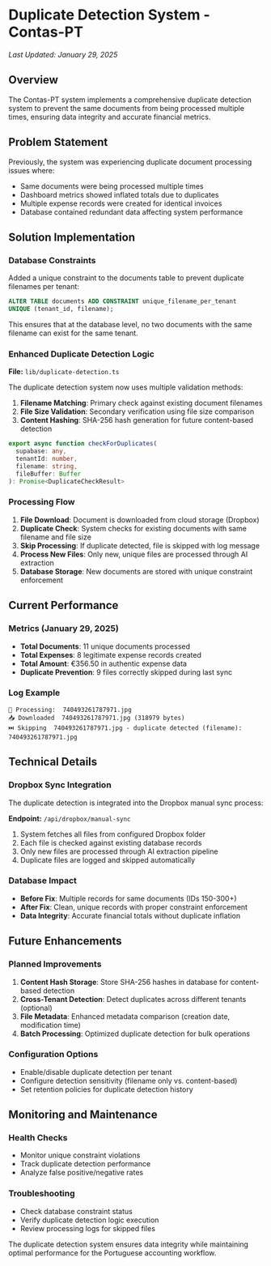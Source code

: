 # Duplicate Detection System - Contas-PT

*Last Updated: January 29, 2025*

## Overview

The Contas-PT system implements a comprehensive duplicate detection system to prevent the same documents from being processed multiple times, ensuring data integrity and accurate financial metrics.

## Problem Statement

Previously, the system was experiencing duplicate document processing issues where:
- Same documents were being processed multiple times
- Dashboard metrics showed inflated totals due to duplicates
- Multiple expense records were created for identical invoices
- Database contained redundant data affecting system performance

## Solution Implementation

### Database Constraints

Added a unique constraint to the documents table to prevent duplicate filenames per tenant:

```sql
ALTER TABLE documents ADD CONSTRAINT unique_filename_per_tenant 
UNIQUE (tenant_id, filename);
```

This ensures that at the database level, no two documents with the same filename can exist for the same tenant.

### Enhanced Duplicate Detection Logic

**File:** `lib/duplicate-detection.ts`

The duplicate detection system now uses multiple validation methods:

1. **Filename Matching**: Primary check against existing document filenames
2. **File Size Validation**: Secondary verification using file size comparison
3. **Content Hashing**: SHA-256 hash generation for future content-based detection

```typescript
export async function checkForDuplicates(
  supabase: any,
  tenantId: number,
  filename: string,
  fileBuffer: Buffer
): Promise<DuplicateCheckResult>
```

### Processing Flow

1. **File Download**: Document is downloaded from cloud storage (Dropbox)
2. **Duplicate Check**: System checks for existing documents with same filename and file size
3. **Skip Processing**: If duplicate detected, file is skipped with log message
4. **Process New Files**: Only new, unique files are processed through AI extraction
5. **Database Storage**: New documents are stored with unique constraint enforcement

## Current Performance

### Metrics (January 29, 2025)
- **Total Documents**: 11 unique documents processed
- **Total Expenses**: 8 legitimate expense records created
- **Total Amount**: €356.50 in authentic expense data
- **Duplicate Prevention**: 9 files correctly skipped during last sync

### Log Example
```
📄 Processing:  740493261787971.jpg
📥 Downloaded  740493261787971.jpg (318979 bytes)
⏭️ Skipping  740493261787971.jpg - duplicate detected (filename):  740493261787971.jpg
```

## Technical Details

### Dropbox Sync Integration

The duplicate detection is integrated into the Dropbox manual sync process:

**Endpoint:** `/api/dropbox/manual-sync`

1. System fetches all files from configured Dropbox folder
2. Each file is checked against existing database records
3. Only new files are processed through AI extraction pipeline
4. Duplicate files are logged and skipped automatically

### Database Impact

- **Before Fix**: Multiple records for same documents (IDs 150-300+)
- **After Fix**: Clean, unique records with proper constraint enforcement
- **Data Integrity**: Accurate financial totals without duplicate inflation

## Future Enhancements

### Planned Improvements
1. **Content Hash Storage**: Store SHA-256 hashes in database for content-based detection
2. **Cross-Tenant Detection**: Detect duplicates across different tenants (optional)
3. **File Metadata**: Enhanced metadata comparison (creation date, modification time)
4. **Batch Processing**: Optimized duplicate detection for bulk operations

### Configuration Options
- Enable/disable duplicate detection per tenant
- Configure detection sensitivity (filename only vs. content-based)
- Set retention policies for duplicate detection history

## Monitoring and Maintenance

### Health Checks
- Monitor unique constraint violations
- Track duplicate detection performance
- Analyze false positive/negative rates

### Troubleshooting
- Check database constraint status
- Verify duplicate detection logic execution
- Review processing logs for skipped files

The duplicate detection system ensures data integrity while maintaining optimal performance for the Portuguese accounting workflow.